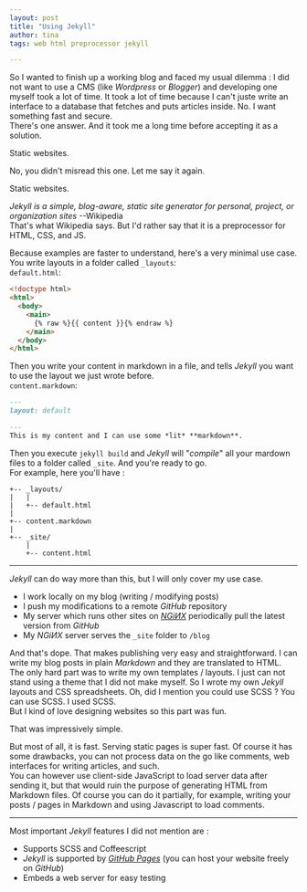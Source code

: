 ```yaml
---
layout: post
title: "Using Jekyll"
author: tina
tags: web html preprocessor jekyll

---
```

So I wanted to finish up a working blog and faced my usual dilemma : I did not want to use a CMS (like *Wordpress* or *Blogger*) and developing one myself took a lot of time. It took a lot of time because I can't juste write an interface to a database that fetches and puts articles inside. No. I want something fast and secure.  
There's one answer. And it took me a long time before accepting it as a solution.

Static websites.

No, you didn't misread this one. Let me say it again.

Static websites.

*Jekyll is a simple, blog-aware, static site generator for personal, project, or organization sites* --Wikipedia  
That's what Wikipedia says. But I'd rather say that it is a preprocessor for HTML, CSS, and JS.

Because examples are faster to understand, here's a very minimal use case.
You write layouts in a folder called `_layouts`:  
`default.html`:
```html
<!doctype html>
<html>
  <body>
    <main>
      {% raw %}{{ content }}{% endraw %}
    </main>
  </body>
</html>
```
Then you write your content in markdown in a file, and tells *Jekyll* you want to use the layout we just wrote before.  
`content.markdown`:
```md
---
layout: default

---
This is my content and I can use some *lit* **markdown**.
```
Then you execute `jekyll build` and *Jekyll* will "*compile*" all your mardown files to a folder called `_site`. And you're ready to go.  
For example, here you'll have :
```
+-- _layouts/
|   |
|   +-- default.html
|
+-- content.markdown
|
+-- _site/
    |
    +-- content.html
```
* * *
*Jekyll* can do way more than this, but I will only cover my use case.

- I work locally on my blog (writing / modifying posts)
- I push my modifications to a remote *GitHub* repository
- My server which runs other sites on *[NGiИX](https://nginx.org)* periodically pull the latest version from *GitHub*
- My *NGiИX* server serves the `_site` folder to `/blog`

And that's dope. That makes publishing very easy and straightforward. I can write my blog posts in plain *Markdown* and they are translated to HTML.  
The only hard part was to write my own templates / layouts. I just can not stand using a theme that I did not make myself. So I wrote my own *Jekyll* layouts and CSS spreadsheets. Oh, did I mention you could use SCSS ? You can use SCSS. I used SCSS.  
But I kind of love designing websites so this part was fun.

That was impressively simple.

But most of all, it is fast. Serving static pages is super fast. Of course it has some drawbacks, you can not process data on the go like comments, web interfaces for writing articles, and such.  
You can however use client-side JavaScript to load server data after sending it, but that would ruin the purpose of generating HTML from Markdown files. Of course you can do it partially, for example, writing your posts / pages in Markdown and using Javascript to load comments.
* * *
Most important *Jekyll* features I did not mention are :
- Supports SCSS and Coffeescript
- *Jekyll* is supported by *[GitHub Pages](https://pages.github.com)* (you can host your website freely on *GitHub*)
- Embeds a web server for easy testing
